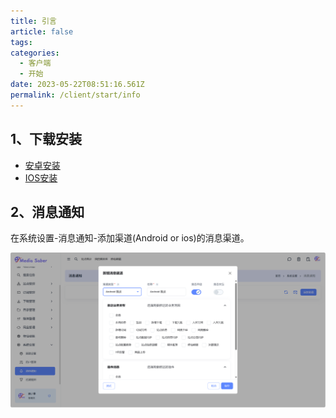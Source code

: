 ```yaml
---
title: 引言
article: false
tags:
categories: 
  - 客户端
  - 开始
date: 2023-05-22T08:51:16.561Z
permalink: /client/start/info
---
```


## 1、下载安装

- [安卓安装](/client/android/install/)
- [IOS安装](/client/ios/install/)

## 2、消息通知

在系统设置-消息通知-添加渠道(Android or ios)的消息渠道。

<div align="center"><img src="./images/0101.png" width="800"/></div>